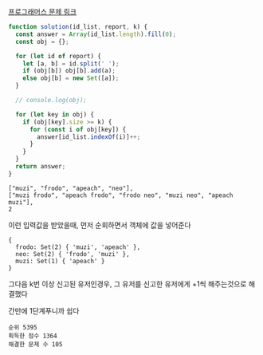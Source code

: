 [프로그래머스 문제 링크](https://programmers.co.kr/learn/courses/30/lessons/92334)

```javascript
function solution(id_list, report, k) {
  const answer = Array(id_list.length).fill(0);
  const obj = {};

  for (let id of report) {
    let [a, b] = id.split(' ');
    if (obj[b]) obj[b].add(a);
    else obj[b] = new Set([a]);
  }

  // console.log(obj);

  for (let key in obj) {
    if (obj[key].size >= k) {
      for (const i of obj[key]) {
        answer[id_list.indexOf(i)]++;
      }
    }
  }
  return answer;
}
```

```
["muzi", "frodo", "apeach", "neo"],
["muzi frodo", "apeach frodo", "frodo neo", "muzi neo", "apeach muzi"],
2
```

이런 입력값을 받았을때,
먼저 순회하면서 객체에 값을 넣어준다

```
{
  frodo: Set(2) { 'muzi', 'apeach' },
  neo: Set(2) { 'frodo', 'muzi' },
  muzi: Set(1) { 'apeach' }
}
```

그다음 k번 이상 신고된 유저인경우, 그 유저를 신고한 유저에게 +1씩 해주는것으로 해결했다

간만에 1단계푸니까 쉽다

```
순위 5395
획득한 점수 1364
해결한 문제 수 105
```
